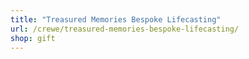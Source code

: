 ```yaml
---
title: "Treasured Memories Bespoke Lifecasting"
url: /crewe/treasured-memories-bespoke-lifecasting/
shop: gift
---
```

